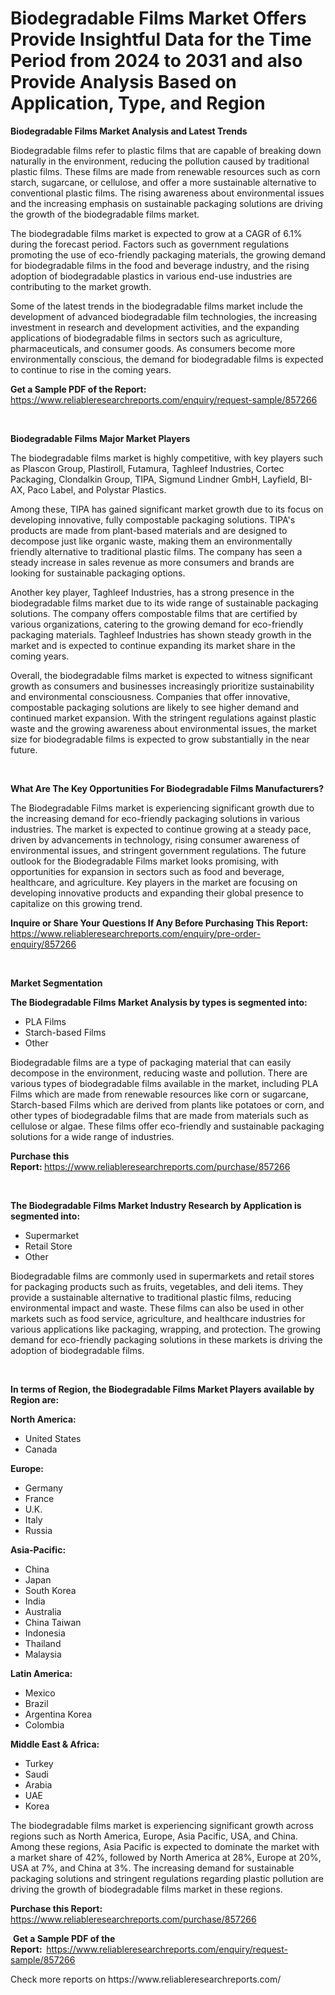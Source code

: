 <p><h1>Biodegradable Films Market Offers Provide Insightful Data for the Time Period from 2024 to 2031 and also Provide Analysis Based on Application, Type, and Region</h1></p><p><strong>Biodegradable Films Market Analysis and Latest Trends</strong></p>
<p><p>Biodegradable films refer to plastic films that are capable of breaking down naturally in the environment, reducing the pollution caused by traditional plastic films. These films are made from renewable resources such as corn starch, sugarcane, or cellulose, and offer a more sustainable alternative to conventional plastic films. The rising awareness about environmental issues and the increasing emphasis on sustainable packaging solutions are driving the growth of the biodegradable films market.</p><p>The biodegradable films market is expected to grow at a CAGR of 6.1% during the forecast period. Factors such as government regulations promoting the use of eco-friendly packaging materials, the growing demand for biodegradable films in the food and beverage industry, and the rising adoption of biodegradable plastics in various end-use industries are contributing to the market growth.</p><p>Some of the latest trends in the biodegradable films market include the development of advanced biodegradable film technologies, the increasing investment in research and development activities, and the expanding applications of biodegradable films in sectors such as agriculture, pharmaceuticals, and consumer goods. As consumers become more environmentally conscious, the demand for biodegradable films is expected to continue to rise in the coming years.</p></p>
<p><strong>Get a Sample PDF of the Report:&nbsp;</strong> <a href="https://www.reliableresearchreports.com/enquiry/request-sample/857266">https://www.reliableresearchreports.com/enquiry/request-sample/857266</a></p>
<p>&nbsp;</p>
<p><strong>Biodegradable Films Major Market Players</strong></p>
<p><p>The biodegradable films market is highly competitive, with key players such as Plascon Group, Plastiroll, Futamura, Taghleef Industries, Cortec Packaging, Clondalkin Group, TIPA, Sigmund Lindner GmbH, Layfield, BI-AX, Paco Label, and Polystar Plastics. </p><p>Among these, TIPA has gained significant market growth due to its focus on developing innovative, fully compostable packaging solutions. TIPA's products are made from plant-based materials and are designed to decompose just like organic waste, making them an environmentally friendly alternative to traditional plastic films. The company has seen a steady increase in sales revenue as more consumers and brands are looking for sustainable packaging options.</p><p>Another key player, Taghleef Industries, has a strong presence in the biodegradable films market due to its wide range of sustainable packaging solutions. The company offers compostable films that are certified by various organizations, catering to the growing demand for eco-friendly packaging materials. Taghleef Industries has shown steady growth in the market and is expected to continue expanding its market share in the coming years.</p><p>Overall, the biodegradable films market is expected to witness significant growth as consumers and businesses increasingly prioritize sustainability and environmental consciousness. Companies that offer innovative, compostable packaging solutions are likely to see higher demand and continued market expansion. With the stringent regulations against plastic waste and the growing awareness about environmental issues, the market size for biodegradable films is expected to grow substantially in the near future.</p></p>
<p>&nbsp;</p>
<p><strong>What Are The Key Opportunities For Biodegradable Films Manufacturers?</strong></p>
<p><p>The Biodegradable Films market is experiencing significant growth due to the increasing demand for eco-friendly packaging solutions in various industries. The market is expected to continue growing at a steady pace, driven by advancements in technology, rising consumer awareness of environmental issues, and stringent government regulations. The future outlook for the Biodegradable Films market looks promising, with opportunities for expansion in sectors such as food and beverage, healthcare, and agriculture. Key players in the market are focusing on developing innovative products and expanding their global presence to capitalize on this growing trend.</p></p>
<p><strong>Inquire or Share Your Questions If Any Before Purchasing This Report:</strong> <a href="https://www.reliableresearchreports.com/enquiry/pre-order-enquiry/857266">https://www.reliableresearchreports.com/enquiry/pre-order-enquiry/857266</a></p>
<p>&nbsp;</p>
<p><strong>Market Segmentation</strong></p>
<p><strong>The Biodegradable Films Market Analysis by types is segmented into:</strong></p>
<p><ul><li>PLA Films</li><li>Starch-based Films</li><li>Other</li></ul></p>
<p><p>Biodegradable films are a type of packaging material that can easily decompose in the environment, reducing waste and pollution. There are various types of biodegradable films available in the market, including PLA Films which are made from renewable resources like corn or sugarcane, Starch-based Films which are derived from plants like potatoes or corn, and other types of biodegradable films that are made from materials such as cellulose or algae. These films offer eco-friendly and sustainable packaging solutions for a wide range of industries.</p></p>
<p><strong>Purchase this Report:&nbsp;</strong><a href="https://www.reliableresearchreports.com/purchase/857266">https://www.reliableresearchreports.com/purchase/857266</a></p>
<p>&nbsp;</p>
<p><strong>The Biodegradable Films Market Industry Research by Application is segmented into:</strong></p>
<p><ul><li>Supermarket</li><li>Retail Store</li><li>Other</li></ul></p>
<p><p>Biodegradable films are commonly used in supermarkets and retail stores for packaging products such as fruits, vegetables, and deli items. They provide a sustainable alternative to traditional plastic films, reducing environmental impact and waste. These films can also be used in other markets such as food service, agriculture, and healthcare industries for various applications like packaging, wrapping, and protection. The growing demand for eco-friendly packaging solutions in these markets is driving the adoption of biodegradable films.</p></p>
<p>&nbsp;</p>
<p><strong>In terms of Region, the Biodegradable Films Market Players available by Region are:</strong></p>
<p>
    <p> <strong> North America: </strong>
        <ul>
            <li>United States</li>
            <li>Canada</li>
        </ul>
        </p> 
    <p> <strong> Europe: </strong>
        <ul>
            <li>Germany</li>
            <li>France</li>
            <li>U.K.</li>
            <li>Italy</li>
            <li>Russia</li>
        </ul>
        </p> 
    <p> <strong> Asia-Pacific: </strong>
        <ul>
            <li>China</li>
            <li>Japan</li>
            <li>South Korea</li>
            <li>India</li>
            <li>Australia</li>
            <li>China Taiwan</li>
            <li>Indonesia</li>
            <li>Thailand</li>
            <li>Malaysia</li>
        </ul>
        </p> 
    <p> <strong> Latin America: </strong>
        <ul>
            <li>Mexico</li>
            <li>Brazil</li>
            <li>Argentina Korea</li>
            <li>Colombia</li>
        </ul>
        </p> 
    <p> <strong> Middle East & Africa: </strong>
        <ul>
            <li>Turkey</li>
            <li>Saudi</li>
            <li>Arabia</li>
            <li>UAE</li>
            <li>Korea</li>
        </ul>
    </p>
    </p>
<p><p>The biodegradable films market is experiencing significant growth across regions such as North America, Europe, Asia Pacific, USA, and China. Among these regions, Asia Pacific is expected to dominate the market with a market share of 42%, followed by North America at 28%, Europe at 20%, USA at 7%, and China at 3%. The increasing demand for sustainable packaging solutions and stringent regulations regarding plastic pollution are driving the growth of biodegradable films market in these regions.</p></p>
<p><strong>Purchase this Report: </strong><a href="https://www.reliableresearchreports.com/purchase/857266">https://www.reliableresearchreports.com/purchase/857266</a></p>
<p>&nbsp;<strong>Get a Sample PDF of the Report:&nbsp;&nbsp;</strong><a href="https://www.reliableresearchreports.com/enquiry/request-sample/857266">https://www.reliableresearchreports.com/enquiry/request-sample/857266</a></p>
<p><strong></strong></p>
<p>Check more reports on https://www.reliableresearchreports.com/</p>